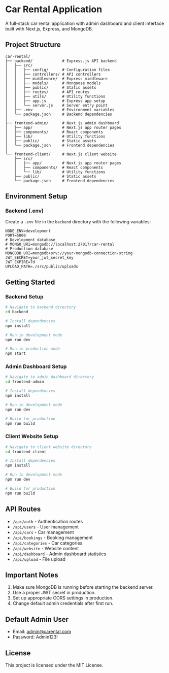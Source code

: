 # Car Rental Application

A full-stack car rental application with admin dashboard and client interface built with Next.js, Express, and MongoDB.

## Project Structure

```
car-rental/
├── backend/             # Express.js API backend
│   ├── src/
│   │   ├── config/      # Configuration files
│   │   ├── controllers/ # API controllers
│   │   ├── middleware/  # Express middleware
│   │   ├── models/      # Mongoose models
│   │   ├── public/      # Static assets
│   │   ├── routes/      # API routes
│   │   ├── utils/       # Utility functions
│   │   ├── app.js       # Express app setup
│   │   └── server.js    # Server entry point
│   ├── .env             # Environment variables
│   └── package.json     # Backend dependencies
│
├── frontend-admin/      # Next.js admin dashboard
│   ├── app/             # Next.js app router pages
│   ├── components/      # React components
│   ├── lib/             # Utility functions
│   ├── public/          # Static assets
│   └── package.json     # Frontend dependencies
│
└── frontend-client/     # Next.js client website
    ├── src/
    │   ├── app/         # Next.js app router pages
    │   ├── components/  # React components
    │   └── lib/         # Utility functions
    ├── public/          # Static assets
    └── package.json     # Frontend dependencies
```

## Environment Setup

### Backend (.env)

Create a `.env` file in the `backend` directory with the following variables:

```env
NODE_ENV=development
PORT=5000
# Development database
# MONGO_URI=mongodb://localhost:27017/car-rental
# Production database
MONGODB_URI=mongodb+srv://your-mongodb-connection-string
JWT_SECRET=your_jwt_secret_key
JWT_EXPIRE=7d
UPLOAD_PATH=./src/public/uploads
```

## Getting Started

### Backend Setup

```bash
# Navigate to backend directory
cd backend

# Install dependencies
npm install

# Run in development mode
npm run dev

# Run in production mode
npm start
```

### Admin Dashboard Setup

```bash
# Navigate to admin dashboard directory
cd frontend-admin

# Install dependencies
npm install

# Run in development mode
npm run dev

# Build for production
npm run build
```

### Client Website Setup

```bash
# Navigate to client website directory
cd frontend-client

# Install dependencies
npm install

# Run in development mode
npm run dev

# Build for production
npm run build
```

## API Routes

- `/api/auth` - Authentication routes
- `/api/users` - User management
- `/api/cars` - Car management
- `/api/bookings` - Booking management
- `/api/categories` - Car categories
- `/api/website` - Website content
- `/api/dashboard` - Admin dashboard statistics
- `/api/upload` - File upload

## Important Notes

1. Make sure MongoDB is running before starting the backend server.
2. Use a proper JWT secret in production.
3. Set up appropriate CORS settings in production.
4. Change default admin credentials after first run.

## Default Admin User

- Email: admin@carental.com
- Password: Admin123!

## License

This project is licensed under the MIT License. 